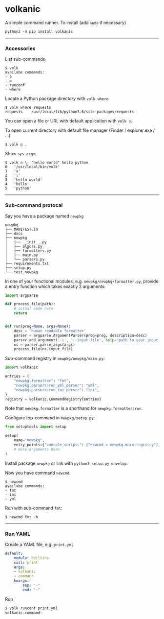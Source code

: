 volkanic
========

A simple command runner. To install (add `sudo` if necessary)

    python3 -m pip install volkanic


-------------------------------------------------------------------------
### Accessories

List sub-commands

    $ volk
    availabe commands:
    - a
    - o
    - runconf
    - where

Locate a Python package directory with `volk where`:

    $ volk where requests
    requests	/usr/local/lib/python3.6/site-packages/requests


You can open a file or URL with default application with `volk o`.

To open current directory with default file manager (Finder / explorer.exe / ...)

    $ volk o .

Show `sys.argv`:

    $ volk a \; "hello world" hello python
    0	'/usr/local/bin/volk'
    1	'a'
    2	';'
    3	'hello world'
    4	'hello'
    5	'python'

-------------------------------------------------------------------------
### Sub-command protocal

Say you have a package named `newpkg`


    newpkg
    ├── MANIFEST.in
    ├── docs
    ├── newpkg
    │   ├── __init__.py
    │   ├── algors.py
    │   ├── formatters.py
    │   ├── main.py
    │   └── parsers.py
    ├── requirements.txt
    ├── setup.py
    └── test_newpkg


In one of your functional modules, e.g. `newpkg/newpkg/formatter.py`,
provide a entry function which takes exactly 2 arguments:


```python
import argparse

def process_file(path):
    # actual code here
    return


def run(prog=None, args=None):
    desc = 'human readable formatter'
    parser = argparse.ArgumentParser(prog=prog, description=desc)
    parser.add_argument('-i', '--input-file', help='path to your input file')
    ns = parser.parse_args(args)
    process_file(ns.input_file)
```


Sub-command registry in `newpkg/newpkg/main.py`:


```python
import volkanic

entries = {
    "newpkg.formatter": "fmt",
    "newpkg.parsers:run_yml_parser": "yml",
    "newpkg.parsers:run_ini_parser": "ini",
}
registry = volkanic.CommandRegistry(entries)
```

Note that `newpkg.formatter` is a shorthand for `newpkg.formatter:run`.


Configure top-command in `newpkg/setup.py`:

```python
from setuptools import setup

setup(
    name="newpkg",
    entry_points={"console_scripts": ["newcmd = newpkg.main:registry"]},
    # more arguments here
)
```


Install package `newpkg` or link with `python3 setup.py develop`.

Now you have command `newcmd`:

    $ newcmd
    availabe commands:
    - fmt
    - ini
    - yml

Run with sub-command `fmt`:

    $ newcmd fmt -h

-------------------------------------------------------------------------
### Run YAML

Create a YAML file, e.g. `print.yml`

```yaml
default:
    module: builtins
    call: print
    args:
    - volkanic
    - command
    kwargs:
        sep: "-"
        end: "~"
 ```

Run

```bash
$ volk runconf print.yml
volkanic-command~
```
